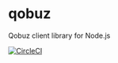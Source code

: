 # qobuz
Qobuz client library for Node.js

[![CircleCI](https://circleci.com/gh/fvilers/qobuz/tree/master.svg?style=svg&circle-token=290f1b3ff86876bddb8589d9a966db6e1d245ab1)](https://circleci.com/gh/fvilers/qobuz/tree/master)
